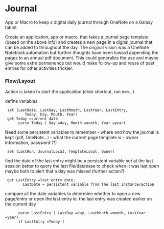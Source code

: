 # Journal
App or Macro to keep a digital daily journal through OneNote on a Galaxy tablet

Create an application, app or macro, that takes a journal page template (based on the above info) and creates a new page in a digital journal that can be added to throughout the day. The original vision was a OneNote Notebook automation but further thoughts have been toward appending the pages to an annual pdf document. This could generalize the use and maybe give some extra permanence but would make follow-up and reuse of past entries for other activities trickier. 

### Flow/Layout
Action is taken to start the application (click shortcut, run exe...)

define variables
     
     set (LastDate, LastDay, LastMouth, LastYear, LastEntry,
             Today, Day, Mouth, Year)
     get Today =current date
          parse Today ( Day =day, Month =month, Year =year)
          
Need some persistent variables to remember
     - where and how the journal is kept (pdf, OneNote...) 
     - what the current page template is
     - owner information, password (?)
     
     set (LastRun, JournalLocaI, TemplateLocal, Owner)
     
find the date of the last entry might be a persistent variable set at the last session better to query the last file/database to check when it was last open maybe both to alert that a day was missed (further action?)
     
     get LastEntry =last entry date;
            LastDate = persistent variable from The last instance/action
            
compare all the date variables to determine whether to open a new page/entry or open the last entry ie. the last entry was created earlier on the current day 
     
          parse LastEntry ( LastDay =day, LastMonth =month, LastYear =year)
          if LastEntry =Today (
